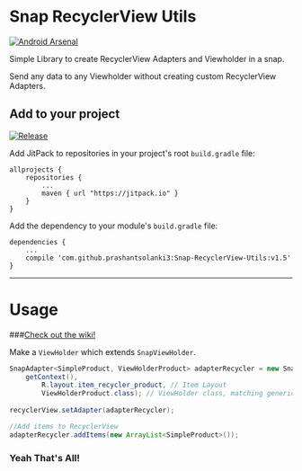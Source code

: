 # Snap RecyclerView Utils

[![Android Arsenal](https://img.shields.io/badge/Android%20Arsenal-Snap--RecyclerView--Utils-green.svg?style=true)](https://android-arsenal.com/details/1/2884)

Simple Library to create RecyclerView Adapters and Viewholder in a snap.

Send any data to any Viewholder without creating custom RecyclerView Adapters.

## Add to your project

[![Release](https://img.shields.io/github/release/prashantsolanki3/Snap-RecyclerView-Utils.svg?label=jitpack)](https://jitpack.io/#prashantsolanki3/Snap-RecyclerView-Utils)

Add JitPack to repositories in your project's root `build.gradle` file:

```Gradle
allprojects {
	repositories {
		...
		maven { url "https://jitpack.io" }
	}
}
```

Add the dependency to your module's `build.gradle` file:

```Gradle
dependencies {
	...
    compile 'com.github.prashantsolanki3:Snap-RecyclerView-Utils:v1.5'
}
```

---

# Usage

###[Check out the wiki!](https://github.com/prashantsolanki3/Snap-RecyclerView-Utils/wiki)

Make a `ViewHolder` which extends `SnapViewHolder`.

```Java
SnapAdapter<SimpleProduct, ViewHolderProduct> adapterRecycler = new SnapAdapter<>(
	getContext(),
        R.layout.item_recycler_product, // Item Layout
        ViewHolderProduct.class); // ViewHolder class, matching generic type
                
recyclerView.setAdapter(adapterRecycler);

//Add items to RecyclerView
adapterRecycler.addItems(new ArrayList<SimpleProduct>());
```
### Yeah That's All!
